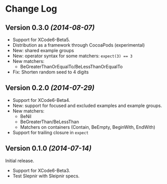 Change Log
==========

Version 0.3.0 *(2014-08-07)*
----------------------------

* Support for XCode6-Beta5.
* Distribution as a framework through CocoaPods (experimental)
* New: shared example groups
* New: operator syntax for some matchers: `expect(3) == 3`
* New matchers:
  * BeGreaterThanOrEqualTo/BeLessThanOrEqualTo
* Fix: Shorten random seed to 4 digits

Version 0.2.0 *(2014-07-29)*
----------------------------

* Support for XCode6-Beta4.
* New: support for focused and excluded examples and example groups.
* New matchers:
  * BeNil
  * BeGreaterThan/BeLessThan
  * Matchers on containers (Contain, BeEmpty, BeginWith, EndWith)
* Support for trailing closure in `expect`

Version 0.1.0 *(2014-07-14)*
----------------------------

Initial release.
* Support for XCode6-Beta3.
* Test Slepnir with Sleipnir specs.
